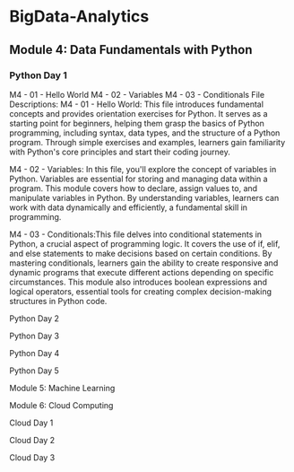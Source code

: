 # BigData-Analytics
## Module 4: Data Fundamentals with Python

### Python Day 1

M4 - 01 - Hello World
M4 - 02 - Variables
M4 - 03 - Conditionals
File Descriptions: M4 - 01 - Hello World: This file introduces fundamental concepts and provides orientation exercises for Python. It serves as a starting point for beginners, helping them grasp the basics of Python programming, including syntax, data types, and the structure of a Python program. Through simple exercises and examples, learners gain familiarity with Python's core principles and start their coding journey.

M4 - 02 - Variables: In this file, you'll explore the concept of variables in Python. Variables are essential for storing and managing data within a program. This module covers how to declare, assign values to, and manipulate variables in Python. By understanding variables, learners can work with data dynamically and efficiently, a fundamental skill in programming.

M4 - 03 - Conditionals:This file delves into conditional statements in Python, a crucial aspect of programming logic. It covers the use of if, elif, and else statements to make decisions based on certain conditions. By mastering conditionals, learners gain the ability to create responsive and dynamic programs that execute different actions depending on specific circumstances. This module also introduces boolean expressions and logical operators, essential tools for creating complex decision-making structures in Python code.

Python Day 2

Python Day 3

Python Day 4

Python Day 5


Module 5: Machine Learning



Module 6: Cloud Computing

Cloud Day 1

Cloud Day 2

Cloud Day 3
